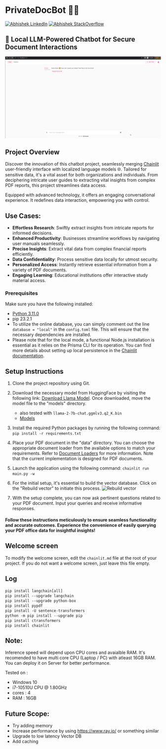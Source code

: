 
# PrivateDocBot 🚀🤖

[![Abhishek LinkedIn](https://img.shields.io/badge/Abhishek-LinkedIn-blue.svg?style=for-the-badge)](https://www.linkedin.com/in/abhi5h3k/) [![Abhishek StackOverflow](https://img.shields.io/badge/Abhishek-StackOverflow-orange.svg?style=for-the-badge)](https://stackoverflow.com/users/6870223/abhi?tab=profile)

## 🔐 Local LLM-Powered Chatbot for Secure Document Interactions


![gif](chatBot.gif)

## Project Overview

Discover the innovation of this chatbot project, seamlessly merging [Chainlit](https://docs.chainlit.io/overview) user-friendly interface with localized language models 🌐. Tailored for sensitive data, it's a vital asset for both organizations and individuals. From deciphering intricate user guides to extracting vital insights from complex PDF reports, this project streamlines data access.

Equipped with advanced technology, it offers an engaging conversational experience. It redefines data interaction, empowering you with control.

## Use Cases:

- **Effortless Research**: Swiftly extract insights from intricate reports for informed decisions.
- **Enhanced Productivity**: Businesses streamline workflows by navigating user manuals seamlessly.
- **Precise Insights**: Extract vital data from complex financial reports efficiently.
- **Data Confidentiality**: Process sensitive data locally for utmost security.
- **Personalized Access**: Instantly retrieve essential information from a variety of PDF documents.
- **Engaging Learning**: Educational institutions offer interactive study material access.

### Prerequisites

Make sure you have the following installed:

- [Python 3.11.0](https://www.python.org/downloads/)
- pip 23.2.1
- To utilize the online database, you can simply comment out the line `database = "local"` in the `config.toml` file. This will ensure that the necessary dependencies are installed.
- Please note that for the local mode, a functional Node.js installation is essential as it relies on the Prisma CLI for its operation. You can find more details about setting up local persistence in the [Chainlit documentation](https://docs.chainlit.io/cloud/persistence/local).


## Setup Instructions
1. Clone the project repository using Git.
2. Download the necessary model from HuggingFace by visiting the following link: [Download Llama Model](https://huggingface.co/TheBloke/Llama-2-7B-Chat-GGML/blob/main/llama-2-7b-chat.ggmlv3.q8_0.bin). Once downloaded, move the model file to the "models" directory.
    - also tested with ```llama-2-7b-chat.ggmlv3.q2_K.bin``` 
    - [Models](models/models.md)
3.  Install the required Python packages by running the following command:
```pip install -r requirements.txt ```
4. Place your PDF document in the "data" directory. You can choose the appropriate document loader from the available options to match your requirements. Refer to [Document Loaders](https://python.langchain.com/docs/integrations/document_loaders/) for more information. Note that the current implementation is designed for PDF documents. 
 
5. Launch the application using the following command:
```chainlit run main.py -w```
6. For the initial setup, it's essential to build the vector database. Click on the "Rebuild vector" to initiate this process. 
![Rebuild vector](rebuild_vector_db.png) 
7. With the setup complete, you can now ask pertinent questions related to your PDF document. Input your queries and receive informative responses.

#### Follow these instructions meticulously to ensure seamless functionality and accurate outcomes. Experience the convenience of easily querying your PDF office data for insightful insights!


## Welcome screen

To modify the welcome screen, edit the `chainlit.md` file at the root of your project. If you do not want a welcome screen, just leave this file empty.


## Log
```
pip install langchain[all]
pip install --upgrade langchain
pip install --upgrade python-box
pip install pypdf
pip install -U sentence-transformers
python -m pip install --upgrade pip
pip install ctransformers
pip install chainlit
```

## Note:
Inference speed will depend upon CPU cores and avaialble RAM. It's recomended to have multi core CPU (Laptop / PC) with atleast 16GB RAM. You can deploy it on Server for better performance.

Tested on : 
+ Windows 10
+ i7-10510U CPU @ 1.80GHz 
+ cores : 4
+ RAM : 16GB

## Future Scope:
+ Try adding memory
+ Increase performance by using https://www.ray.io/ or something similar
+ Upgrade to low latency Vector DB
+ Add caching
